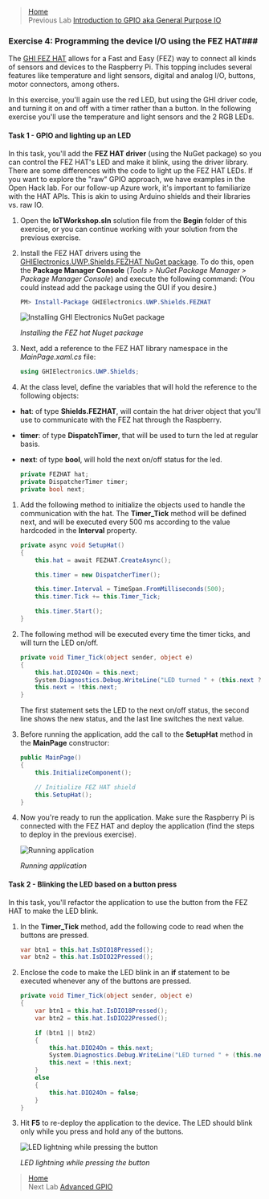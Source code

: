 >[Home](README.md) </br>
>Previous Lab [Introduction to GPIO aka General Purpose IO](Device-3-GPIO.md)

### Exercise 4: Programming the device I/O using the FEZ HAT###

The [GHI FEZ HAT](https://www.ghielectronics.com/catalog/product/500) allows for a Fast and Easy (FEZ) way to connect all kinds of sensors and devices to the Raspberry Pi. This topping includes several features like temperature and light sensors, digital and analog I/O, buttons, motor connectors, among others.

In this exercise, you'll again use the red LED, but using the GHI driver code, and turning it on and off with a timer rather than a button. In the following exercise you'll use the temperature and light sensors and the 2 RGB LEDs.


#### Task 1 - GPIO and lighting up an LED ####

In this task, you'll add the **FEZ HAT driver** (using the NuGet package) so you can control the FEZ HAT's LED and make it blink, using the driver library. There are some differences with the code to light up the FEZ HAT LEDs. If you want to explore the "raw" GPIO approach, we have examples in the Open Hack lab. For our follow-up Azure work, it's important to familiarize with the HAT APIs. This is akin to using Arduino shields and their libraries vs. raw IO.

1. Open the **IoTWorkshop.sln** solution file from the **Begin** folder of this exercise, or you can continue working with your solution from the previous exercise.

1. Install the FEZ HAT drivers using the [GHIElectronics.UWP.Shields.FEZHAT NuGet package](https://www.nuget.org/packages/GHIElectronics.UWP.Shields.FEZHAT/ "FEZ HAT NuGet Package"). To do this, open the **Package Manager Console** (_Tools > NuGet Package Manager > Package Manager Console_) and execute the following command: (You could instead add the package using the GUI if you desire.)

	````PowerShell
	PM> Install-Package GHIElectronics.UWP.Shields.FEZHAT
	````

	![Installing GHI Electronics NuGet package](Images/ex3task1-intalling-ghi-electronics-nuget-package.png?raw=true)

	_Installing the FEZ hat Nuget package_

1. Next, add a reference to the FEZ HAT library namespace in the _MainPage.xaml.cs_ file:

	````C#
	using GHIElectronics.UWP.Shields;
	````

1. At the class level, define the variables that will hold the reference to the following objects:
  - **hat**: of type **Shields.FEZHAT**, will contain the hat driver object that you'll use to communicate with the FEZ hat through the Raspberry.
  - **timer**: of type **DispatchTimer**, that will be used to turn the led at regular basis.
  - **next**: of type **bool**, will hold the next on/off status for the led.

	````C#
	private FEZHAT hat;
	private DispatcherTimer timer;
	private bool next;
	````

1. Add the following method to initialize the objects used to handle the communication with the hat. The **Timer_Tick** method will be defined next, and will be executed every 500 ms according to the value hardcoded in the **Interval** property.

	````C#
	private async void SetupHat()
	{
	    this.hat = await FEZHAT.CreateAsync();

	    this.timer = new DispatcherTimer();

	    this.timer.Interval = TimeSpan.FromMilliseconds(500);
	    this.timer.Tick += this.Timer_Tick;

	    this.timer.Start();
	}
	````

1. The following method will be executed every time the timer ticks, and will turn the LED on/off.

	````C#
	private void Timer_Tick(object sender, object e)
	{
	    this.hat.DIO24On = this.next;
	    System.Diagnostics.Debug.WriteLine("LED turned " + (this.next ? "on" : "off"));
	    this.next = !this.next;
	}
	````

	The first statement sets the LED to the next on/off status, the second line shows the new status, and the last line switches the next value.

1. Before running the application, add the call to the **SetupHat** method in the **MainPage** constructor:

	<!-- mark:5-6 -->
	````C#
	public MainPage()
	{
	    this.InitializeComponent();

	    // Initialize FEZ HAT shield
	    this.SetupHat();	    
	}
	````

1. Now you're ready to run the application. Make sure the Raspberry Pi is connected with the FEZ HAT and deploy the application (find the steps to deploy in the previous exercise).

	![Running application](Images/ex3task1-raspberry-led.png?raw=true "Running application")

	_Running application_
	
	
#### Task 2 - Blinking the LED based on a button press ####

In this task, you'll refactor the application to use the button from the FEZ HAT to make the LED blink.

1. In the **Timer_Tick** method, add the following code to read when the buttons are pressed.

	````C#
	var btn1 = this.hat.IsDIO18Pressed();
	var btn2 = this.hat.IsDIO22Pressed();
	````

1. Enclose the code to make the LED blink in an **if** statement to be executed whenever any of the buttons are pressed.

	<!-- mark:6-16 -->
	````C#
	private void Timer_Tick(object sender, object e)
	{
		var btn1 = this.hat.IsDIO18Pressed();
		var btn2 = this.hat.IsDIO22Pressed();

		if (btn1 || btn2)
		{
			this.hat.DIO24On = this.next;
			System.Diagnostics.Debug.WriteLine("LED turned " + (this.next ? "on" : "off"));
			this.next = !this.next;
		}
		else
		{
			this.hat.DIO24On = false;
		}
	}
	````

1. Hit **F5** to re-deploy the application to the device. The LED should blink only while you press and hold any of the buttons.

	![LED lightning while pressing the button](Images/ex3task2-raspberry-led-button.png?raw=true "LED lightning while pressing the button")

	_LED lightning while pressing the button_

>[Home](README.md) </br>
>Next Lab [Advanced GPIO](Device-5-Advanced-GPIO.md)